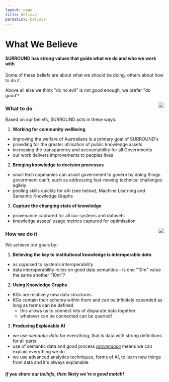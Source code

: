 ```yaml
---
layout: page
title: Believe
permalink: believe
---
```

# What We Believe

#### SURROUND has strong values that guide what we do and who we work with

Some of these beliefs are about what we should be doing, others about how to do it.

Above all else we think "do no evil" is not good enough, we prefer "do good"!

<img src="images/fork-in-road.png" style="float:right;" />

### What to do
Based on our beliefs, SURROUND acts in these ways:

1. **Working for community wellbeing**
  * improving the welfare of Australians is a primary goal of SURROUND's
  * providing for the greater utilisation of public knowledge assets 
  * increasing the transparency and accountability for all Governments
  * our work delivers improvements to peoples lives

2. **Bringing knowledge to decision processes**
  * small tech copmanies can assist government to govern by doing things government can't, such as addressing fast-moving technical challenges agilely
  * pooling skills quickly for xAI (see below), Machine Learning and Semantic Knowledge Graphs

3. **Capture the changing state of knowledge** 
  * provenance captured for all our systems and datasets
  * knowledge assets' usage metrics captured for optimisation

<img src="images/how-we-do-it.png" style="float:right;" />

### How we do it
We achieve our goals by:

1. **Believing the key to institutional knowledge is interoperable *data***
  * as opposed to systems interoperability
  * data interoperability relies on good data semantics - is one "10m" value the same another "10m"?
2. **Using Knowledge Graphs**
  * KGs are relatively new data structures
  * KGs contain their schema within them and can be infinitely expanded as long as terms can be defined
    * this allows us to connect lots of disparate data together
    * whatever can be connected can be queried!
3. **Producing Explanable AI**
  * we use *semantic data* for everything, that is data with strong definitions for all parts
  * use of semantic data and good process *[provenance](https://en.wikipedia.org/wiki/Provenance#Computer_science)* means we can explain everything we do
  * we use advanced analytics techniques, forms of AI, to learn new things from data and it's always explanable


##### If you share our beliefs, then likely we're a good match!